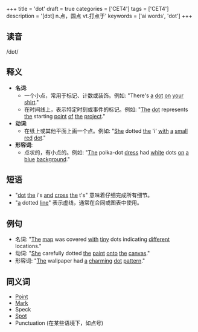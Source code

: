 +++
title = 'dot'
draft = true
categories = ['CET4']
tags = ['CET4']
description = '[dɔt] n.点，圆点 vt.打点于'
keywords = ['ai words', 'dot']
+++

## 读音
/dɒt/

## 释义
- **名词**:
  - 一个小点，常用于标记、计数或装饰。例如: "There's [a](/zh/post/a/) [dot](/zh/post/dot/) [on](/zh/post/on/) [your](/zh/post/your/) [shirt](/zh/post/shirt/)."
  - 在时间线上，表示特定时刻或事件的标记。例如: "[The](/zh/post/the/) [dot](/zh/post/dot/) represents [the](/zh/post/the/) starting [point](/zh/post/point/) [of](/zh/post/of/) [the](/zh/post/the/) [project](/zh/post/project/)."
- **动词**:
  - 在纸上或其他平面上画一个点。例如: "[She](/zh/post/she/) dotted [the](/zh/post/the/) 'i' [with](/zh/post/with/) [a](/zh/post/a/) [small](/zh/post/small/) [red](/zh/post/red/) [dot](/zh/post/dot/)."
- **形容词**:
  - 点状的，有小点的。例如: "[The](/zh/post/the/) polka-dot [dress](/zh/post/dress/) had [white](/zh/post/white/) dots [on](/zh/post/on/) [a](/zh/post/a/) [blue](/zh/post/blue/) [background](/zh/post/background/)."

## 短语
- "[dot](/zh/post/dot/) [the](/zh/post/the/) i's [and](/zh/post/and/) [cross](/zh/post/cross/) [the](/zh/post/the/) t's" 意味着仔细完成所有细节。
- "[a](/zh/post/a/) dotted [line](/zh/post/line/)" 表示虚线，通常在合同或图表中使用。

## 例句
- 名词: "[The](/zh/post/the/) [map](/zh/post/map/) was covered [with](/zh/post/with/) [tiny](/zh/post/tiny/) dots indicating [different](/zh/post/different/) locations."
- 动词: "[She](/zh/post/she/) carefully dotted [the](/zh/post/the/) [paint](/zh/post/paint/) [onto](/zh/post/onto/) [the](/zh/post/the/) [canvas](/zh/post/canvas/)."
- 形容词: "[The](/zh/post/the/) wallpaper had [a](/zh/post/a/) [charming](/zh/post/charming/) [dot](/zh/post/dot/) [pattern](/zh/post/pattern/)."

## 同义词
- [Point](/zh/post/point/)
- [Mark](/zh/post/mark/)
- Speck
- [Spot](/zh/post/spot/)
- Punctuation (在某些语境下，如点号)
